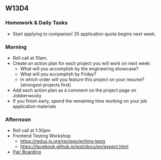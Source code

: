 ## W13D4
### Homework & Daily Tasks

* Start applying to companies! 25 application quota begins next week.

### Morning

* Roll call at 10am.
* Create an action plan for each project you will work on next week:
  * What will you accomplish by the engineering showcase?
  * What will you accomplish by Friday?
  * In which order will you feature this project on your resume? (strongest projects first)
* Add each action plan as a comment on the project page on Jobberwocky
* If you finish early, spend the remaining time working on your job application materials


### Afternoon

* Roll call at 1:30pm
* Frontend Testing Workshop
  * https://redux.js.org/recipes/writing-tests
  * https://facebook.github.io/jest/docs/en/expect.html
* [Pair Boarding][pair-boarding-index]

<!-- LINKS -->
[Jobberwocky]: http://progress.appacademy.io/jobberwocky
[pair-boarding-index]: ../technical-skills/whiteboarding/index.md

<!-- Algorithms Readings & Projects -->
[dijkstras-readings]: https://github.com/appacademy/job-search-curriculum/tree/master/SF/algorithms/w13d3
[dijkstras]: https://github.com/appacademy/job-search-curriculum/tree/master/SF/algorithms/w13d3/project7
